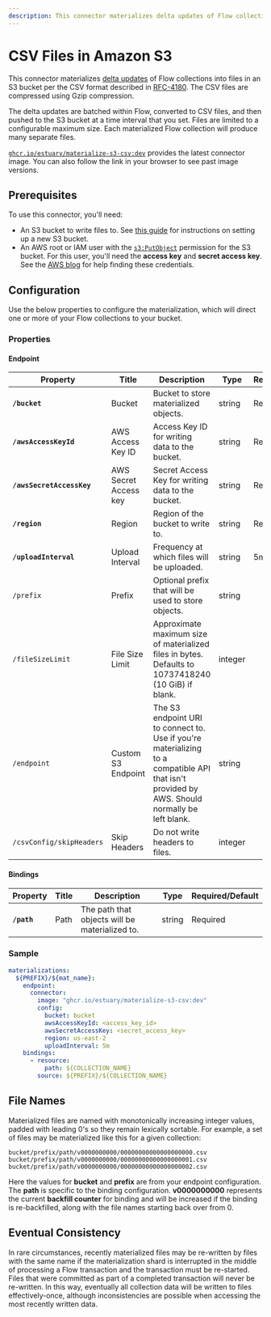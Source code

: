```yaml
---
description: This connector materializes delta updates of Flow collections into files in an S3 bucket per the CSV format described in RFC-4180.
---
```


# CSV Files in Amazon S3

This connector materializes [delta updates](../../../concepts/materialization.md#delta-updates) of
Flow collections into files in an S3 bucket per the CSV format described in
[RFC-4180](https://www.rfc-editor.org/rfc/rfc4180.html). The CSV files are compressed using Gzip
compression.

The delta updates are batched within Flow, converted to CSV files, and then pushed to the S3 bucket
at a time interval that you set. Files are limited to a configurable maximum size. Each materialized
Flow collection will produce many separate files.

[`ghcr.io/estuary/materialize-s3-csv:dev`](https://ghcr.io/estuary/materialize-s3-csv:dev) provides
the latest connector image. You can also follow the link in your browser to see past image versions.

## Prerequisites

To use this connector, you'll need:

* An S3 bucket to write files to. See [this
  guide](https://docs.aws.amazon.com/AmazonS3/latest/userguide/create-bucket-overview.html) for
  instructions on setting up a new S3 bucket.
* An AWS root or IAM user with the
  [`s3:PutObject`](https://docs.aws.amazon.com/AmazonS3/latest/API/API_PutObject.html) permission
  for the S3 bucket. For this user, you'll need the **access key** and **secret access key**. See
  the [AWS blog](https://aws.amazon.com/blogs/security/wheres-my-secret-access-key/) for help
  finding these credentials.

## Configuration

Use the below properties to configure the materialization, which will direct one or more of your
Flow collections to your bucket.

### Properties

#### Endpoint

| Property                  | Title                 | Description                                                                                                                                   | Type    | Required/Default |
|---------------------------|-----------------------|-----------------------------------------------------------------------------------------------------------------------------------------------|---------|------------------|
| **`/bucket`**             | Bucket                | Bucket to store materialized objects.                                                                                                         | string  | Required         |
| **`/awsAccessKeyId`**     | AWS Access Key ID     | Access Key ID for writing data to the bucket.                                                                                                 | string  | Required         |
| **`/awsSecretAccessKey`** | AWS Secret Access key | Secret Access Key for writing data to the bucket.                                                                                             | string  | Required         |
| **`/region`**             | Region                | Region of the bucket to write to.                                                                                                             | string  | Required         |
| **`/uploadInterval`**     | Upload Interval       | Frequency at which files will be uploaded.                                                                                                    | string  | 5m               |
| `/prefix`                 | Prefix                | Optional prefix that will be used to store objects.                                                                                           | string  |                  |
| `/fileSizeLimit`          | File Size Limit       | Approximate maximum size of materialized files in bytes. Defaults to 10737418240 (10 GiB) if blank.                                           | integer |                  |
| `/endpoint`               | Custom S3 Endpoint    | The S3 endpoint URI to connect to. Use if you're materializing to a compatible API that isn't provided by AWS. Should normally be left blank. | string  |                  |
| `/csvConfig/skipHeaders`  | Skip Headers          | Do not write headers to files.                                                                                                                | integer |                  |

#### Bindings

| Property    | Title | Description                                    | Type   | Required/Default |
|-------------|-------|------------------------------------------------|--------|------------------|
| **`/path`** | Path  | The path that objects will be materialized to. | string | Required         |

### Sample

```yaml
materializations:
  ${PREFIX}/${mat_name}:
    endpoint:
      connector:
        image: "ghcr.io/estuary/materialize-s3-csv:dev"
        config:
          bucket: bucket
          awsAccessKeyId: <access_key_id>
          awsSecretAccessKey: <secret_access_key>
          region: us-east-2
          uploadInterval: 5m
    bindings:
      - resource:
          path: ${COLLECTION_NAME}
        source: ${PREFIX}/${COLLECTION_NAME}
```

## File Names

Materialized files are named with monotonically increasing integer values, padded with leading 0's
so they remain lexically sortable. For example, a set of files may be materialized like this for a
given collection:

```
bucket/prefix/path/v0000000000/00000000000000000000.csv
bucket/prefix/path/v0000000000/00000000000000000001.csv
bucket/prefix/path/v0000000000/00000000000000000002.csv
```

Here the values for **bucket** and **prefix** are from your endpoint configuration. The **path** is
specific to the binding configuration. **v0000000000** represents the current **backfill counter**
for binding and will be increased if the binding is re-backfilled, along with the file names
starting back over from 0.

## Eventual Consistency

In rare circumstances, recently materialized files may be re-written by files with the same name if
the materialization shard is interrupted in the middle of processing a Flow transaction and the
transaction must be re-started. Files that were committed as part of a completed transaction will
never be re-written. In this way, eventually all collection data will be written to files
effectively-once, although inconsistencies are possible when accessing the most recently written
data.